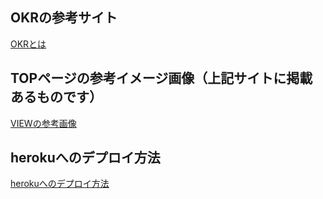 ## OKRの参考サイト
[OKRとは](https://www.kaonavi.jp/dictionary/okr/)


## TOPページの参考イメージ画像（上記サイトに掲載あるものです）
[VIEWの参考画像](https://gyazo.com/cad00082fd8d7366d53fdf4cad41389c)

## herokuへのデプロイ方法
[herokuへのデプロイ方法](https://docs.google.com/document/d/1qJ_VOCOTJnjaIoZblAKYiwJN43LHd2qO_JCf-WKQqjY/edit?usp=sharing)



